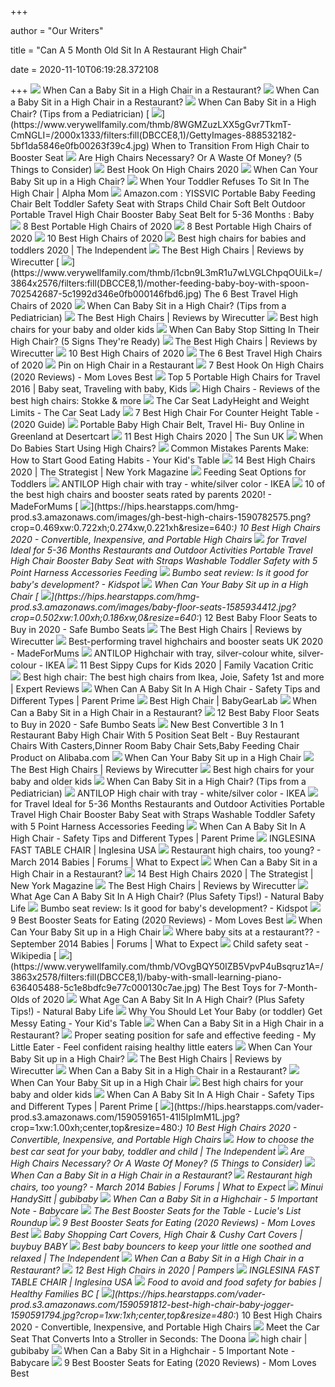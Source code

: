 +++
        
author = "Our Writers"
        
title = "Can A 5 Month Old Sit In A Restaurant High Chair"
        
date = 2020-11-10T06:19:28.372108
        
+++
[ ![](https://onlittlewonderland.com/wp-content/uploads/2018/06/Baby-Sit-in-a-High-Chair.jpeg)](https://onlittlewonderland.com/wp-content/uploads/2018/06/Baby-Sit-in-a-High-Chair.jpeg) When Can a Baby Sit in a High Chair in a Restaurant?
[ ![](https://onlittlewonderland.com/wp-content/uploads/2018/06/can-sit-up-reliably-well-833x500.jpeg)](https://onlittlewonderland.com/wp-content/uploads/2018/06/can-sit-up-reliably-well-833x500.jpeg) When Can a Baby Sit in a High Chair in a Restaurant?
[ ![](https://momlovesbest.com/wp-content/uploads/2017/09/When-Can-Baby-Sit-in-a-High-Chair-1.jpg)](https://momlovesbest.com/wp-content/uploads/2017/09/When-Can-Baby-Sit-in-a-High-Chair-1.jpg) When Can Baby Sit in a High Chair? (Tips from a Pediatrician)
[ ![](https://www.verywellfamily.com/thmb/8WGMZuzLXX5gGvr7TkmT-CmNGLI=/2000x1333/filters:fill(DBCCE8,1)/GettyImages-888532182-5bf1da5846e0fb00263f39c4.jpg)](https://www.verywellfamily.com/thmb/8WGMZuzLXX5gGvr7TkmT-CmNGLI=/2000x1333/filters:fill(DBCCE8,1)/GettyImages-888532182-5bf1da5846e0fb00263f39c4.jpg) When to Transition From High Chair to Booster Seat
[ ![](https://momlovesbest.com/wp-content/uploads/2017/09/Are-High-Chairs-Necessary-1.jpg)](https://momlovesbest.com/wp-content/uploads/2017/09/Are-High-Chairs-Necessary-1.jpg) Are High Chairs Necessary? Or A Waste Of Money? (5 Things to Consider)
[ ![](https://images-na.ssl-images-amazon.com/images/I/41M9kngNphL.jpg)](https://images-na.ssl-images-amazon.com/images/I/41M9kngNphL.jpg) Best Hook On High Chairs 2020
[ ![](https://www.verywellfamily.com/thmb/Qpx8uJHsozEyTxtMczBIy_WCNAs=/1885x1414/smart/filters:no_upscale()/98011882-56a059783df78cafdaa12674.jpg)](https://www.verywellfamily.com/thmb/Qpx8uJHsozEyTxtMczBIy_WCNAs=/1885x1414/smart/filters:no_upscale()/98011882-56a059783df78cafdaa12674.jpg) When Can Your Baby Sit up in a High Chair?
[ ![](https://alphamom.com/wp-content/uploads/2014/11/How-to-Keep-Your-Toddler-at-the-dinner-Table-e1415031656231.jpg)](https://alphamom.com/wp-content/uploads/2014/11/How-to-Keep-Your-Toddler-at-the-dinner-Table-e1415031656231.jpg) When Your Toddler Refuses To Sit In The High Chair | Alpha Mom
[ ![](https://images-na.ssl-images-amazon.com/images/I/71WS8JKMNmL._SL1500_.jpg)](https://images-na.ssl-images-amazon.com/images/I/71WS8JKMNmL._SL1500_.jpg) Amazon.com : YISSVIC Portable Baby Feeding Chair Belt Toddler Safety Seat  with Straps Child Chair Soft Belt Outdoor Portable Travel High Chair  Booster Baby Seat Belt for 5-36 Months : Baby
[ ![](https://res.cloudinary.com/babylist/image/upload/f_auto,q_auto:best,c_scale,w_768/v1550180463/Portable__high_chair_guide_header_c1gxv3.jpg)](https://res.cloudinary.com/babylist/image/upload/f_auto,q_auto:best,c_scale,w_768/v1550180463/Portable__high_chair_guide_header_c1gxv3.jpg) 8 Best Portable High Chairs of 2020
[ ![](https://images.ctfassets.net/50gzycvace50/Ul2SCbPgiOKwjEKVOlQjr/4eeed1aeaddd7be7def0abc93ffbceb1/original-easy-seat-portable-high-chair-photo.jpg)](https://images.ctfassets.net/50gzycvace50/Ul2SCbPgiOKwjEKVOlQjr/4eeed1aeaddd7be7def0abc93ffbceb1/original-easy-seat-portable-high-chair-photo.jpg) 8 Best Portable High Chairs of 2020
[ ![](https://res.cloudinary.com/babylist/image/upload/f_auto,q_auto:best,c_scale/v1584597701/Best-of-high-chairs-2020-pin_glxmjb.jpg)](https://res.cloudinary.com/babylist/image/upload/f_auto,q_auto:best,c_scale/v1584597701/Best-of-high-chairs-2020-pin_glxmjb.jpg) 10 Best High Chairs of 2020
[ ![](https://static.independent.co.uk/s3fs-public/thumbnails/image/2020/04/02/17/best-high-chairs-baby-toddler-indybest.jpg?width=1200)](https://static.independent.co.uk/s3fs-public/thumbnails/image/2020/04/02/17/best-high-chairs-baby-toddler-indybest.jpg?width=1200) Best high chairs for babies and toddlers 2020 | The Independent
[ ![](https://cdn.thewirecutter.com/wp-content/uploads/2017/07/high-chairs-lowres-4160.jpg)](https://cdn.thewirecutter.com/wp-content/uploads/2017/07/high-chairs-lowres-4160.jpg) The Best High Chairs | Reviews by Wirecutter
[ ![](https://www.verywellfamily.com/thmb/i1cbn9L3mR1u7wLVGLChpqOUiLk=/3864x2576/filters:fill(DBCCE8,1)/mother-feeding-baby-boy-with-spoon-702542687-5c1992d346e0fb000146fbd6.jpg)](https://www.verywellfamily.com/thmb/i1cbn9L3mR1u7wLVGLChpqOUiLk=/3864x2576/filters:fill(DBCCE8,1)/mother-feeding-baby-boy-with-spoon-702542687-5c1992d346e0fb000146fbd6.jpg) The 6 Best Travel High Chairs of 2020
[ ![](https://momlovesbest.com/wp-content/uploads/2017/07/High-Chair-Safety-1-450x300.jpg)](https://momlovesbest.com/wp-content/uploads/2017/07/High-Chair-Safety-1-450x300.jpg) When Can Baby Sit in a High Chair? (Tips from a Pediatrician)
[ ![](https://cdn.thewirecutter.com/wp-content/uploads/2017/07/high-chairs-lowres-3854.jpg)](https://cdn.thewirecutter.com/wp-content/uploads/2017/07/high-chairs-lowres-3854.jpg) The Best High Chairs | Reviews by Wirecutter
[ ![](https://www.telegraph.co.uk/content/dam/recommended/2019/02/27/best-high-chairs_for-kids_summary_trans_NvBQzQNjv4BqqVzuuqpFlyLIwiB6NTmJwfSVWeZ_vEN7c6bHu2jJnT8.png?imwidth=450)](https://www.telegraph.co.uk/content/dam/recommended/2019/02/27/best-high-chairs_for-kids_summary_trans_NvBQzQNjv4BqqVzuuqpFlyLIwiB6NTmJwfSVWeZ_vEN7c6bHu2jJnT8.png?imwidth=450) Best high chairs for your baby and older kids
[ ![](https://momlovesbest.com/wp-content/uploads/2017/09/When-to-Ditch-The-High-Chair-1.jpg)](https://momlovesbest.com/wp-content/uploads/2017/09/When-to-Ditch-The-High-Chair-1.jpg) When Can Baby Stop Sitting In Their High Chair? (5 Signs They're Ready)
[ ![](https://cdn.thewirecutter.com/wp-content/uploads/2017/07/high-chairs-lowres-3901.jpg)](https://cdn.thewirecutter.com/wp-content/uploads/2017/07/high-chairs-lowres-3901.jpg) The Best High Chairs | Reviews by Wirecutter
[ ![](https://i.ytimg.com/vi/Y5E8sESEn80/maxresdefault.jpg)](https://i.ytimg.com/vi/Y5E8sESEn80/maxresdefault.jpg) 10 Best High Chairs of 2020
[ ![](https://www.verywellfamily.com/thmb/Y6rXVx3fJlQJPCOftDuBfN9wd18=/1387x1387/smart/filters:no_upscale()/71TAioIrBNL._SL1500_-5b212f0cff1b78003704c64a.jpg)](https://www.verywellfamily.com/thmb/Y6rXVx3fJlQJPCOftDuBfN9wd18=/1387x1387/smart/filters:no_upscale()/71TAioIrBNL._SL1500_-5b212f0cff1b78003704c64a.jpg) The 6 Best Travel High Chairs of 2020
[ ![](https://i.pinimg.com/originals/d9/45/3d/d9453d33659b57a1383a04851c16eaae.png)](https://i.pinimg.com/originals/d9/45/3d/d9453d33659b57a1383a04851c16eaae.png) Pin on High Chair in a Restaurant
[ ![](https://momlovesbest.com/wp-content/uploads/2017/06/Best-Hook-On-High-Chairs.jpg)](https://momlovesbest.com/wp-content/uploads/2017/06/Best-Hook-On-High-Chairs.jpg) 7 Best Hook On High Chairs (2020 Reviews) - Mom Loves Best
[ ![](https://i.pinimg.com/originals/5c/f7/47/5cf747b29e16dad37e2a467fa8842cda.png)](https://i.pinimg.com/originals/5c/f7/47/5cf747b29e16dad37e2a467fa8842cda.png) Top 5 Portable High Chairs for Travel 2016 | Baby seat, Traveling with baby,  Kids
[ ![](https://www.lucieslist.com/wp-content/uploads/2014/04/high-chair-baby-featured.jpeg)](https://www.lucieslist.com/wp-content/uploads/2014/04/high-chair-baby-featured.jpeg) High Chairs - Reviews of the best high chairs: Stokke & more
[ ![](https://thecarseatlady.com/wp-content/uploads/2014/10/DSC_0305-e1413891630568.jpg)](https://thecarseatlady.com/wp-content/uploads/2014/10/DSC_0305-e1413891630568.jpg) The Car Seat LadyHeight and Weight Limits - The Car Seat Lady
[ ![](https://smilyparents.com/wp-content/uploads/2020/05/best-high-chair-for-counter-height-table.jpg)](https://smilyparents.com/wp-content/uploads/2020/05/best-high-chair-for-counter-height-table.jpg) 7 Best High Chair For Counter Height Table - (2020 Guide)
[ ![](https://m.media-amazon.com/images/I/51jYDTph-LL.jpg)](https://m.media-amazon.com/images/I/51jYDTph-LL.jpg) Portable Baby High Chair Belt, Travel Hi- Buy Online in Greenland at  Desertcart
[ ![](https://www.thesun.co.uk/wp-content/uploads/2019/01/DD-COMPOSITE-HIGH-CHAIRS.jpg)](https://www.thesun.co.uk/wp-content/uploads/2019/01/DD-COMPOSITE-HIGH-CHAIRS.jpg) 11 Best High Chairs 2020 | The Sun UK
[ ![](https://cdn.cdnparenting.com/articles/2020/04/14142119/177222725-1.jpg)](https://cdn.cdnparenting.com/articles/2020/04/14142119/177222725-1.jpg) When Do Babies Start Using High Chairs?
[ ![](https://yourkidstable.com/wp-content/uploads/2013/05/Good-Eating-Habits-1.jpg)](https://yourkidstable.com/wp-content/uploads/2013/05/Good-Eating-Habits-1.jpg) Common Mistakes Parents Make: How to Start Good Eating Habits - Your Kid's  Table
[ ![](https://pyxis.nymag.com/v1/imgs/e49/183/0641e5caf2ba9388b7e30f267a3895cc5c.rdeep-vertical.w245.jpg)](https://pyxis.nymag.com/v1/imgs/e49/183/0641e5caf2ba9388b7e30f267a3895cc5c.rdeep-vertical.w245.jpg) 14 Best High Chairs 2020 | The Strategist | New York Magazine
[ ![](http://images.agoramedia.com/wte3.0/gcms/article-toddler-in-a-clip-on-high-chair.jpg?width=414)](http://images.agoramedia.com/wte3.0/gcms/article-toddler-in-a-clip-on-high-chair.jpg?width=414) Feeding Seat Options for Toddlers
[ ![](https://www.ikea.com/ca/en/images/products/antilop-high-chair-with-tray-white-silver-color__0873751_PE613155_S5.JPG?f=s)](https://www.ikea.com/ca/en/images/products/antilop-high-chair-with-tray-white-silver-color__0873751_PE613155_S5.JPG?f=s) ANTILOP High chair with tray - white/silver color - IKEA
[ ![](https://images.immediate.co.uk/production/volatile/sites/28/2018/03/composite-highchairs-boosters-d8e3857.jpg?quality=90&resize=620,413)](https://images.immediate.co.uk/production/volatile/sites/28/2018/03/composite-highchairs-boosters-d8e3857.jpg?quality=90&resize=620,413) 10 of the best high chairs and booster seats rated by parents 2020! -  MadeForMums
[ ![](https://hips.hearstapps.com/hmg-prod.s3.amazonaws.com/images/gh-best-high-chairs-1590782575.png?crop=0.469xw:0.722xh;0.274xw,0.221xh&resize=640:*)](https://hips.hearstapps.com/hmg-prod.s3.amazonaws.com/images/gh-best-high-chairs-1590782575.png?crop=0.469xw:0.722xh;0.274xw,0.221xh&resize=640:*) 10 Best High Chairs 2020 - Convertible, Inexpensive, and Portable High  Chairs
[ ![](https://images-na.ssl-images-amazon.com/images/I/81p6A5KSwrL._SL1500_.jpg)](https://images-na.ssl-images-amazon.com/images/I/81p6A5KSwrL._SL1500_.jpg) for Travel Ideal for 5-36 Months Restaurants and Outdoor Activities  Portable Travel High Chair Booster Baby Seat with Straps Washable Toddler  Safety with 5 Point Harness Accessories Feeding
[ ![](https://content.api.news/v3/images/bin/3c3101a2a0076810579b570c858b6781?width=640)](https://content.api.news/v3/images/bin/3c3101a2a0076810579b570c858b6781?width=640) Bumbo seat review: Is it good for baby's development? - Kidspot
[ ![](http://us03-imgcdn.ymcart.com/44452/2019/11/20/1/7/17e9227dfd10ff5c.jpg)](http://us03-imgcdn.ymcart.com/44452/2019/11/20/1/7/17e9227dfd10ff5c.jpg) When Can Your Baby Sit up in a High Chair
[ ![](https://hips.hearstapps.com/hmg-prod.s3.amazonaws.com/images/baby-floor-seats-1585934412.jpg?crop=0.502xw:1.00xh;0.186xw,0&resize=640:*)](https://hips.hearstapps.com/hmg-prod.s3.amazonaws.com/images/baby-floor-seats-1585934412.jpg?crop=0.502xw:1.00xh;0.186xw,0&resize=640:*) 12 Best Baby Floor Seats to Buy in 2020 - Safe Bumbo Seats
[ ![](https://cdn.thewirecutter.com/wp-content/uploads/2017/07/high-chairs-lowres-4207.jpg)](https://cdn.thewirecutter.com/wp-content/uploads/2017/07/high-chairs-lowres-4207.jpg) The Best High Chairs | Reviews by Wirecutter
[ ![](https://images.immediate.co.uk/production/volatile/sites/28/2019/02/10-of-the-best-travel-highchairs-and-booster-seats_60606-0aa753f.jpg?quality=90&resize=610%2C406)](https://images.immediate.co.uk/production/volatile/sites/28/2019/02/10-of-the-best-travel-highchairs-and-booster-seats_60606-0aa753f.jpg?quality=90&resize=610%2C406) Best-performing travel highchairs and booster seats UK 2020 - MadeForMums
[ ![](https://www.ikea.com/au/en/images/products/antilop-highchair-with-tray-white-silver-colour__0727481_PE735706_S5.JPG?f=s)](https://www.ikea.com/au/en/images/products/antilop-highchair-with-tray-white-silver-colour__0727481_PE735706_S5.JPG?f=s) ANTILOP Highchair with tray, silver-colour white, silver-colour - IKEA
[ ![](https://www.familyvacationcritic.com/uploads/sites/19/2020/03/toddler-sippy-cup-high-chair.jpg)](https://www.familyvacationcritic.com/uploads/sites/19/2020/03/toddler-sippy-cup-high-chair.jpg) 11 Best Sippy Cups for Kids 2020 | Family Vacation Critic
[ ![](https://cdn2.expertreviews.co.uk/sites/expertreviews/files/2020/07/safety_1st_timba_highchair.jpg)](https://cdn2.expertreviews.co.uk/sites/expertreviews/files/2020/07/safety_1st_timba_highchair.jpg) Best high chair: The best high chairs from Ikea, Joie, Safety 1st and more  | Expert Reviews
[ ![](https://parentprime.com/wp-content/uploads/2018/12/high-chair.jpg)](https://parentprime.com/wp-content/uploads/2018/12/high-chair.jpg) When Can A Baby Sit In A High Chair - Safety Tips and Different Types |  Parent Prime
[ ![](https://bgl-i48k9hqubvkf8lnt.stackpathdns.com/photos/1/89/319931_4991_L2.jpg)](https://bgl-i48k9hqubvkf8lnt.stackpathdns.com/photos/1/89/319931_4991_L2.jpg) Best High Chair | BabyGearLab
[ ![](https://onlittlewonderland.com/wp-content/uploads/2018/06/easily-stowed-833x500.jpeg)](https://onlittlewonderland.com/wp-content/uploads/2018/06/easily-stowed-833x500.jpeg) When Can a Baby Sit in a High Chair in a Restaurant?
[ ![](https://hips.hearstapps.com/hmg-prod.s3.amazonaws.com/images/baby-floor-seats-1585934412.jpg)](https://hips.hearstapps.com/hmg-prod.s3.amazonaws.com/images/baby-floor-seats-1585934412.jpg) 12 Best Baby Floor Seats to Buy in 2020 - Safe Bumbo Seats
[ ![](https://sc01.alicdn.com/kf/HTB1rZkYKpXXXXbvXVXX760XFXXXZ/221518840/HTB1rZkYKpXXXXbvXVXX760XFXXXZ.png_.webp)](https://sc01.alicdn.com/kf/HTB1rZkYKpXXXXbvXVXX760XFXXXZ/221518840/HTB1rZkYKpXXXXbvXVXX760XFXXXZ.png_.webp) New Best Convertible 3 In 1 Restaurant Baby High Chair With 5 Position Seat  Belt - Buy Restaurant Chairs With Casters,Dinner Room Baby Chair Sets,Baby  Feeding Chair Product on Alibaba.com
[ ![](https://us03-imgcdn.ymcart.com/44452/2019/11/20/6/5/65f78c72bef0596a.jpg)](https://us03-imgcdn.ymcart.com/44452/2019/11/20/6/5/65f78c72bef0596a.jpg) When Can Your Baby Sit up in a High Chair
[ ![](https://cdn.thewirecutter.com/wp-content/uploads/2017/07/high-chairs-lowres-4145.jpg)](https://cdn.thewirecutter.com/wp-content/uploads/2017/07/high-chairs-lowres-4145.jpg) The Best High Chairs | Reviews by Wirecutter
[ ![](https://www.telegraph.co.uk/content/dam/recommended/2019/02/27/iCandy-MiChair_high-chair_secondary_trans_NvBQzQNjv4BqqVzuuqpFlyLIwiB6NTmJwfSVWeZ_vEN7c6bHu2jJnT8.png)](https://www.telegraph.co.uk/content/dam/recommended/2019/02/27/iCandy-MiChair_high-chair_secondary_trans_NvBQzQNjv4BqqVzuuqpFlyLIwiB6NTmJwfSVWeZ_vEN7c6bHu2jJnT8.png) Best high chairs for your baby and older kids
[ ![](https://momlovesbest.com/wp-content/uploads/2017/06/Clean-High-Chair-450x300.jpg)](https://momlovesbest.com/wp-content/uploads/2017/06/Clean-High-Chair-450x300.jpg) When Can Baby Sit in a High Chair? (Tips from a Pediatrician)
[ ![](https://www.ikea.com/ca/en/images/products/antilop-high-chair-with-tray-white-silver-color__0873755_PE613159_S5.JPG?f=s)](https://www.ikea.com/ca/en/images/products/antilop-high-chair-with-tray-white-silver-color__0873755_PE613159_S5.JPG?f=s) ANTILOP High chair with tray - white/silver color - IKEA
[ ![](https://images-na.ssl-images-amazon.com/images/I/81euD%2BK%2BEcL._SL1500_.jpg)](https://images-na.ssl-images-amazon.com/images/I/81euD%2BK%2BEcL._SL1500_.jpg) for Travel Ideal for 5-36 Months Restaurants and Outdoor Activities  Portable Travel High Chair Booster Baby Seat with Straps Washable Toddler  Safety with 5 Point Harness Accessories Feeding
[ ![](https://parentprime.com/wp-content/uploads/2018/12/When-Can-a-Baby-Sit-In-a-High-Chair_.jpg)](https://parentprime.com/wp-content/uploads/2018/12/When-Can-a-Baby-Sit-In-a-High-Chair_.jpg) When Can A Baby Sit In A High Chair - Safety Tips and Different Types |  Parent Prime
[ ![](https://www.inglesina.us/wordpress/americas/wp-content/uploads/sites/1/2016/07/Inglesina-best-baby-hook-on-chair-1.jpg)](https://www.inglesina.us/wordpress/americas/wp-content/uploads/sites/1/2016/07/Inglesina-best-baby-hook-on-chair-1.jpg) INGLESINA FAST TABLE CHAIR | Inglesina USA
[ ![](https://images.agoramedia.com/ugcphotoservice/100/2014/8/23/59079536/8eb4c33e-6023-4968-9d83-def07951ef8d.jpg)](https://images.agoramedia.com/ugcphotoservice/100/2014/8/23/59079536/8eb4c33e-6023-4968-9d83-def07951ef8d.jpg) Restaurant high chairs, too young? - March 2014 Babies | Forums | What to  Expect
[ ![](https://onlittlewonderland.com/wp-content/uploads/2019/10/IKEA-Antilop-Highchair-Review-300x200.jpg)](https://onlittlewonderland.com/wp-content/uploads/2019/10/IKEA-Antilop-Highchair-Review-300x200.jpg) When Can a Baby Sit in a High Chair in a Restaurant?
[ ![](https://pyxis.nymag.com/v1/imgs/a88/c4a/1e799c6c2b636df5a5a59683ef9ee52c8d-12-high-chairs-lede.rsquare.w1200.jpg)](https://pyxis.nymag.com/v1/imgs/a88/c4a/1e799c6c2b636df5a5a59683ef9ee52c8d-12-high-chairs-lede.rsquare.w1200.jpg) 14 Best High Chairs 2020 | The Strategist | New York Magazine
[ ![](https://cdn.thewirecutter.com/wp-content/uploads/2017/07/high-chairs-testing-lowres-9916.jpg)](https://cdn.thewirecutter.com/wp-content/uploads/2017/07/high-chairs-testing-lowres-9916.jpg) The Best High Chairs | Reviews by Wirecutter
[ ![](https://naturalbabylife.com/wp-content/uploads/2020/03/What-Age-Can-A-Baby-Sit-In-A-High-Chair.jpg)](https://naturalbabylife.com/wp-content/uploads/2020/03/What-Age-Can-A-Baby-Sit-In-A-High-Chair.jpg) What Age Can A Baby Sit In A High Chair? (Plus Safety Tips!) - Natural Baby  Life
[ ![](https://content.api.news/v3/images/bin/c15679a54a013d0882f92af2a489eed4)](https://content.api.news/v3/images/bin/c15679a54a013d0882f92af2a489eed4) Bumbo seat review: Is it good for baby's development? - Kidspot
[ ![](https://momlovesbest.com/wp-content/uploads/2017/08/Best-Booster-Seat-High-Chairs-1.jpg)](https://momlovesbest.com/wp-content/uploads/2017/08/Best-Booster-Seat-High-Chairs-1.jpg) 9 Best Booster Seats for Eating (2020 Reviews) - Mom Loves Best
[ ![](https://us03-imgcdn.ymcart.com/44452/2019/11/20/8/2/8258b314d964d563.jpg)](https://us03-imgcdn.ymcart.com/44452/2019/11/20/8/2/8258b314d964d563.jpg) When Can Your Baby Sit up in a High Chair
[ ![](https://images.agoramedia.com/ugcphotoservice/100/2015/4/7/64010997/6de1a854-11d0-4633-9b8c-4460071298f2.jpg)](https://images.agoramedia.com/ugcphotoservice/100/2015/4/7/64010997/6de1a854-11d0-4633-9b8c-4460071298f2.jpg) Where baby sits at a restaurant?? - September 2014 Babies | Forums | What  to Expect
[ ![](https://upload.wikimedia.org/wikipedia/commons/thumb/e/ec/Volvo_child_safety_seat.jpg/1200px-Volvo_child_safety_seat.jpg)](https://upload.wikimedia.org/wikipedia/commons/thumb/e/ec/Volvo_child_safety_seat.jpg/1200px-Volvo_child_safety_seat.jpg) Child safety seat - Wikipedia
[ ![](https://www.verywellfamily.com/thmb/VOvgBQY50IZB5VpvP4uBsqruz1A=/3863x2578/filters:fill(DBCCE8,1)/baby-with-small-learning-piano-636405488-5c1e8bdfc9e77c000130c7ae.jpg)](https://www.verywellfamily.com/thmb/VOvgBQY50IZB5VpvP4uBsqruz1A=/3863x2578/filters:fill(DBCCE8,1)/baby-with-small-learning-piano-636405488-5c1e8bdfc9e77c000130c7ae.jpg) The Best Toys for 7-Month-Olds of 2020
[ ![](https://naturalbabylife.com/wp-content/uploads/2020/03/When-can-a-baby-sit-in-a-high-chair.png)](https://naturalbabylife.com/wp-content/uploads/2020/03/When-can-a-baby-sit-in-a-high-chair.png) What Age Can A Baby Sit In A High Chair? (Plus Safety Tips!) - Natural Baby  Life
[ ![](https://yourkidstable.com/wp-content/uploads/2012/07/messy-play-baby-2.png)](https://yourkidstable.com/wp-content/uploads/2012/07/messy-play-baby-2.png) Why You Should Let Your Baby (or toddler) Get Messy Eating - Your Kid's  Table
[ ![](https://onlittlewonderland.com/wp-content/uploads/2019/06/When-Is-Baby-Ready-for-High-Chair-300x200.jpg)](https://onlittlewonderland.com/wp-content/uploads/2019/06/When-Is-Baby-Ready-for-High-Chair-300x200.jpg) When Can a Baby Sit in a High Chair in a Restaurant?
[ ![](https://mylittleeater.com/wp-content/uploads/2019/01/Screen-Shot-2019-02-24-at-5.13.58-PM.png)](https://mylittleeater.com/wp-content/uploads/2019/01/Screen-Shot-2019-02-24-at-5.13.58-PM.png) Proper seating position for safe and effective feeding - My Little Eater -  Feel confident raising healthy little eaters
[ ![](https://www.verywellfamily.com/thmb/xqBNICvFNszcG0QIYTgKrobMnEs=/400x250/filters:no_upscale():max_bytes(150000):strip_icc()/mother-feeding-baby-girl-717165839-5c1cf4e846e0fb0001688eb6.jpg)](https://www.verywellfamily.com/thmb/xqBNICvFNszcG0QIYTgKrobMnEs=/400x250/filters:no_upscale():max_bytes(150000):strip_icc()/mother-feeding-baby-girl-717165839-5c1cf4e846e0fb0001688eb6.jpg) When Can Your Baby Sit up in a High Chair?
[ ![](https://cdn.thewirecutter.com/wp-content/uploads/2017/07/high-chairs-lowres-3818.jpg)](https://cdn.thewirecutter.com/wp-content/uploads/2017/07/high-chairs-lowres-3818.jpg) The Best High Chairs | Reviews by Wirecutter
[ ![](https://onlittlewonderland.com/wp-content/uploads/2019/06/Do-I-Need-a-High-Chair-300x200.jpg)](https://onlittlewonderland.com/wp-content/uploads/2019/06/Do-I-Need-a-High-Chair-300x200.jpg) When Can a Baby Sit in a High Chair in a Restaurant?
[ ![](https://us03-imgcdn.ymcart.com/44452/2019/11/20/b/5/b5fcd153ed3adedb.jpg)](https://us03-imgcdn.ymcart.com/44452/2019/11/20/b/5/b5fcd153ed3adedb.jpg) When Can Your Baby Sit up in a High Chair
[ ![](https://www.telegraph.co.uk/content/dam/recommended/2019/02/27/Antilop-Ikea_high-chair_secondary_trans_NvBQzQNjv4BqqVzuuqpFlyLIwiB6NTmJwfSVWeZ_vEN7c6bHu2jJnT8.png)](https://www.telegraph.co.uk/content/dam/recommended/2019/02/27/Antilop-Ikea_high-chair_secondary_trans_NvBQzQNjv4BqqVzuuqpFlyLIwiB6NTmJwfSVWeZ_vEN7c6bHu2jJnT8.png) Best high chairs for your baby and older kids
[ ![](https://bgl-i48k9hqubvkf8lnt.stackpathdns.com/photos/1/84/319402_15177_L.jpg)](https://bgl-i48k9hqubvkf8lnt.stackpathdns.com/photos/1/84/319402_15177_L.jpg) When Can A Baby Sit In A High Chair - Safety Tips and Different Types |  Parent Prime
[ ![](https://hips.hearstapps.com/vader-prod.s3.amazonaws.com/1590591651-41l5IpImM1L.jpg?crop=1xw:1.00xh;center,top&resize=480:*)](https://hips.hearstapps.com/vader-prod.s3.amazonaws.com/1590591651-41l5IpImM1L.jpg?crop=1xw:1.00xh;center,top&resize=480:*) 10 Best High Chairs 2020 - Convertible, Inexpensive, and Portable High  Chairs
[ ![](https://static.independent.co.uk/s3fs-public/thumbnails/image/2019/08/20/11/car-seat-guide-how-to-choose-for-your-baby-indybest.jpg)](https://static.independent.co.uk/s3fs-public/thumbnails/image/2019/08/20/11/car-seat-guide-how-to-choose-for-your-baby-indybest.jpg) How to choose the best car seat for your baby, toddler and child | The  Independent
[ ![](https://momlovesbest.com/wp-content/uploads/2017/09/Messy-Baby-Eating-in-High-Chair.jpg)](https://momlovesbest.com/wp-content/uploads/2017/09/Messy-Baby-Eating-in-High-Chair.jpg) Are High Chairs Necessary? Or A Waste Of Money? (5 Things to Consider)
[ ![](https://onlittlewonderland.com/wp-content/uploads/2019/06/High-Chair-vs-Booster-Seat-300x200.jpg)](https://onlittlewonderland.com/wp-content/uploads/2019/06/High-Chair-vs-Booster-Seat-300x200.jpg) When Can a Baby Sit in a High Chair in a Restaurant?
[ ![](https://images.agoramedia.com/ugcphotoservice/100/2014/8/23/61709974/81c19047-3376-429f-90ed-9dd857f9f2e4.jpg)](https://images.agoramedia.com/ugcphotoservice/100/2014/8/23/61709974/81c19047-3376-429f-90ed-9dd857f9f2e4.jpg) Restaurant high chairs, too young? - March 2014 Babies | Forums | What to  Expect
[ ![](https://gubibaby.files.wordpress.com/2010/03/chair_plus1.jpg)](https://gubibaby.files.wordpress.com/2010/03/chair_plus1.jpg) Minui HandySitt | gubibaby
[ ![](https://intelligentmother.com/wp-content/uploads/2016/12/When-can-a-baby-sit-in-a-highchair-title-1.jpg)](https://intelligentmother.com/wp-content/uploads/2016/12/When-can-a-baby-sit-in-a-highchair-title-1.jpg) When Can a Baby Sit in a Highchair - 5 Important Note - Babycare
[ ![](https://www.lucieslist.com/wp-content/uploads/2018/03/Booster-Seat-Toddler.jpg)](https://www.lucieslist.com/wp-content/uploads/2018/03/Booster-Seat-Toddler.jpg) The Best Booster Seats for the Table - Lucie's List Roundup
[ ![](https://m.media-amazon.com/images/I/415p6qbDbbL.jpg)](https://m.media-amazon.com/images/I/415p6qbDbbL.jpg) 9 Best Booster Seats for Eating (2020 Reviews) - Mom Loves Best
[ ![](https://b3h2.scene7.com/is/image/BedBathandBeyond/75448345770302p__1_T)](https://b3h2.scene7.com/is/image/BedBathandBeyond/75448345770302p__1_T) Baby Shopping Cart Covers, High Chair & Cushy Cart Covers | buybuy BABY
[ ![](https://static.independent.co.uk/s3fs-public/thumbnails/image/2020/04/15/14/best-baby-bouncers-.jpg?width=1200)](https://static.independent.co.uk/s3fs-public/thumbnails/image/2020/04/15/14/best-baby-bouncers-.jpg?width=1200) Best baby bouncers to keep your little one soothed and relaxed | The  Independent
[ ![](https://onlittlewonderland.com/wp-content/uploads/2019/09/boon-flair-high-chair-review-300x200.jpeg)](https://onlittlewonderland.com/wp-content/uploads/2019/09/boon-flair-high-chair-review-300x200.jpeg) When Can a Baby Sit in a High Chair in a Restaurant?
[ ![](https://images.ctfassets.net/9wtva4vhlgxb/IIMU437GGhrB7kBxsQyfJ/23b05aaf07489d8a15e2a13f31117f69/summer-infant-pop-and-sit-portable-highchair_1536x680.jpg)](https://images.ctfassets.net/9wtva4vhlgxb/IIMU437GGhrB7kBxsQyfJ/23b05aaf07489d8a15e2a13f31117f69/summer-infant-pop-and-sit-portable-highchair_1536x680.jpg) 12 Best High Chairs in 2020 | Pampers
[ ![](https://www.inglesina.us/wordpress/americas/wp-content/uploads/sites/1/2016/07/PT09.jpg)](https://www.inglesina.us/wordpress/americas/wp-content/uploads/sites/1/2016/07/PT09.jpg) INGLESINA FAST TABLE CHAIR | Inglesina USA
[ ![](https://www.healthyfamiliesbc.ca/hfbc/files/image/iStock_000002671015XSmall.jpg)](https://www.healthyfamiliesbc.ca/hfbc/files/image/iStock_000002671015XSmall.jpg) Food to avoid and food safety for babies | Healthy Families BC
[ ![](https://hips.hearstapps.com/vader-prod.s3.amazonaws.com/1590591812-best-high-chair-baby-jogger-1590591794.jpg?crop=1xw:1xh;center,top&resize=480:*)](https://hips.hearstapps.com/vader-prod.s3.amazonaws.com/1590591812-best-high-chair-baby-jogger-1590591794.jpg?crop=1xw:1xh;center,top&resize=480:*) 10 Best High Chairs 2020 - Convertible, Inexpensive, and Portable High  Chairs
[ ![](https://thepointsguy.com/wp-content/uploads/2018/07/image49.jpeg)](https://thepointsguy.com/wp-content/uploads/2018/07/image49.jpeg) Meet the Car Seat That Converts Into a Stroller in Seconds: The Doona
[ ![](https://gubibaby.files.wordpress.com/2010/03/homepage.jpg)](https://gubibaby.files.wordpress.com/2010/03/homepage.jpg) high chair | gubibaby
[ ![](https://i0.wp.com/intelligentmother.com/wp-content/uploads/2018/03/When-can-a-baby-sit-in-a-highchair-1.1-1.jpg?resize=730%2C487)](https://i0.wp.com/intelligentmother.com/wp-content/uploads/2018/03/When-can-a-baby-sit-in-a-highchair-1.1-1.jpg?resize=730%2C487) When Can a Baby Sit in a Highchair - 5 Important Note - Babycare
[ ![](https://m.media-amazon.com/images/I/41p9PlsiHXL.jpg)](https://m.media-amazon.com/images/I/41p9PlsiHXL.jpg) 9 Best Booster Seats for Eating (2020 Reviews) - Mom Loves Best
